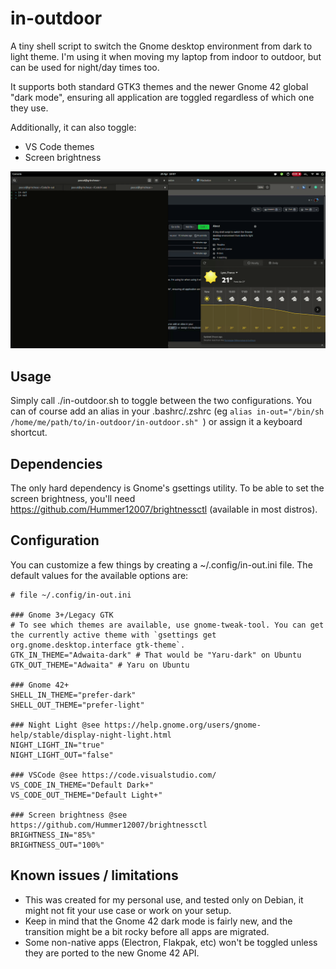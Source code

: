 # in-outdoor
A tiny shell script to switch the Gnome desktop environment from dark to light theme. I'm using it when moving my laptop from indoor to outdoor, but can be used for night/day times too.

It supports both standard GTK3 themes and the newer Gnome 42 global "dark mode", ensuring all application are toggled regardless of which one they use.

Additionally, it can also toggle:
- VS Code themes
- Screen brightness

![in-out.gif](in-out.gif)

## Usage
Simply call ./in-outdoor.sh to toggle between the two configurations. You can of course add an alias in your .bashrc/.zshrc (eg `alias in-out="/bin/sh /home/me/path/to/in-outdoor/in-outdoor.sh"
`) or assign it a keyboard shortcut.

## Dependencies
The only hard dependency is Gnome's gsettings utility. To be able to set the screen brightness, you'll need https://github.com/Hummer12007/brightnessctl (available in most distros).

## Configuration
You can customize a few things by creating a ~/.config/in-out.ini file.
The default values for the available options are:

```
# file ~/.config/in-out.ini

### Gnome 3+/Legacy GTK
# To see which themes are available, use gnome-tweak-tool. You can get the currently active theme with `gsettings get org.gnome.desktop.interface gtk-theme`.
GTK_IN_THEME="Adwaita-dark" # That would be "Yaru-dark" on Ubuntu
GTK_OUT_THEME="Adwaita" # Yaru on Ubuntu

### Gnome 42+
SHELL_IN_THEME="prefer-dark"
SHELL_OUT_THEME="prefer-light"

### Night Light @see https://help.gnome.org/users/gnome-help/stable/display-night-light.html
NIGHT_LIGHT_IN="true"
NIGHT_LIGHT_OUT="false"

### VSCode @see https://code.visualstudio.com/
VS_CODE_IN_THEME="Default Dark+"
VS_CODE_OUT_THEME="Default Light+"

### Screen brightness @see https://github.com/Hummer12007/brightnessctl
BRIGHTNESS_IN="85%"
BRIGHTNESS_OUT="100%"

```

## Known issues / limitations

- This was created for my personal use, and tested only on Debian, it might not fit your use case or work on your setup. 
- Keep in mind that the Gnome 42 dark mode is fairly new, and the transition might be a bit rocky before all apps are migrated.
- Some non-native apps (Electron, Flakpak, etc) won't be toggled unless they are ported to the new Gnome 42 API.
